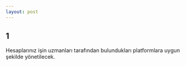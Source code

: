```yaml
---
layout: post
---
```


## 1

Hesaplarınız işin uzmanları tarafından bulundukları platformlara uygun şekilde yönetilecek.
